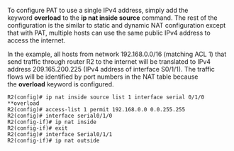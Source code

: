 To configure PAT to use a single IPv4 address, simply add the keyword **overload** to the **ip nat inside source** command. The rest of the configuration is the similar to static and dynamic NAT configuration except that with PAT, multiple hosts can use the same public IPv4 address to access the internet.

In the example, all hosts from network 192.168.0.0/16 (matching ACL 1) that send traffic through router R2 to the internet will be translated to IPv4 address 209.165.200.225 (IPv4 address of interface S0/1/1). The traffic flows will be identified by port numbers in the NAT table because the **overload** keyword is configured.

```
R2(config)# ip nat inside source list 1 interface serial 0/1/0 **overload
R2(config)# access-list 1 permit 192.168.0.0 0.0.255.255
R2(config)# interface serial0/1/0
R2(config-if)# ip nat inside
R2(config-if)# exit
R2(config)# interface Serial0/1/1
R2(config-if)# ip nat outside
```